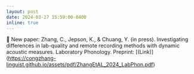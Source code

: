 ```yaml
---
layout: post
date: 2024-03-27 15:59:00-0400
inline: true
---
```


📑 New paper: Zhang, C., Jepson, K., & Chuang, Y. (in press). Investigating differences in lab-quality and remote recording methods with dynamic acoustic measures. Laboratory Phonology. Preprint: [(Link)] (https://congzhang-linguist.github.io/assets/pdf/ZhangEtAL_2024_LabPhon.pdf)